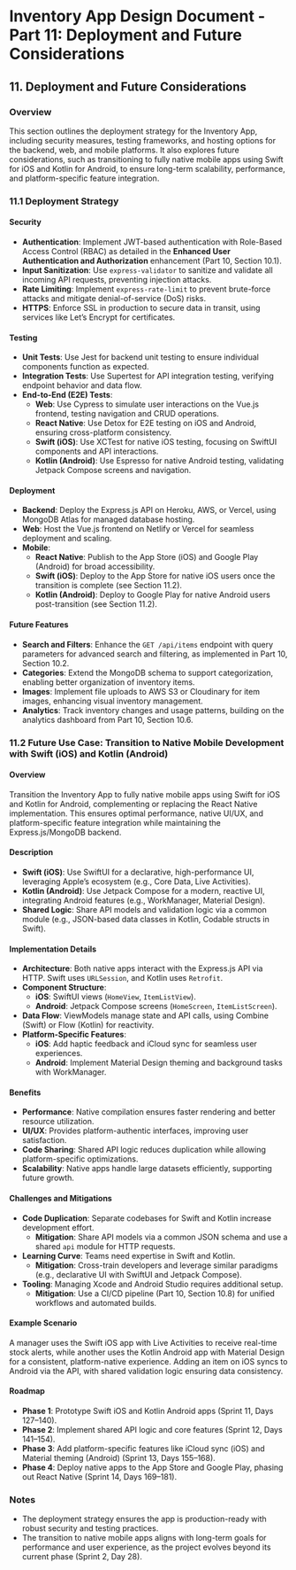 # Inventory App Design Document - Part 11: Deployment and Future Considerations

## 11. Deployment and Future Considerations

### Overview
This section outlines the deployment strategy for the Inventory App, including security measures, testing frameworks, and hosting options for the backend, web, and mobile platforms. It also explores future considerations, such as transitioning to fully native mobile apps using Swift for iOS and Kotlin for Android, to ensure long-term scalability, performance, and platform-specific feature integration.

### 11.1 Deployment Strategy

#### Security
- **Authentication**: Implement JWT-based authentication with Role-Based Access Control (RBAC) as detailed in the **Enhanced User Authentication and Authorization** enhancement (Part 10, Section 10.1).
- **Input Sanitization**: Use `express-validator` to sanitize and validate all incoming API requests, preventing injection attacks.
- **Rate Limiting**: Implement `express-rate-limit` to prevent brute-force attacks and mitigate denial-of-service (DoS) risks.
- **HTTPS**: Enforce SSL in production to secure data in transit, using services like Let’s Encrypt for certificates.

#### Testing
- **Unit Tests**: Use Jest for backend unit testing to ensure individual components function as expected.
- **Integration Tests**: Use Supertest for API integration testing, verifying endpoint behavior and data flow.
- **End-to-End (E2E) Tests**:
  - **Web**: Use Cypress to simulate user interactions on the Vue.js frontend, testing navigation and CRUD operations.
  - **React Native**: Use Detox for E2E testing on iOS and Android, ensuring cross-platform consistency.
  - **Swift (iOS)**: Use XCTest for native iOS testing, focusing on SwiftUI components and API interactions.
  - **Kotlin (Android)**: Use Espresso for native Android testing, validating Jetpack Compose screens and navigation.

#### Deployment
- **Backend**: Deploy the Express.js API on Heroku, AWS, or Vercel, using MongoDB Atlas for managed database hosting.
- **Web**: Host the Vue.js frontend on Netlify or Vercel for seamless deployment and scaling.
- **Mobile**:
  - **React Native**: Publish to the App Store (iOS) and Google Play (Android) for broad accessibility.
  - **Swift (iOS)**: Deploy to the App Store for native iOS users once the transition is complete (see Section 11.2).
  - **Kotlin (Android)**: Deploy to Google Play for native Android users post-transition (see Section 11.2).

#### Future Features
- **Search and Filters**: Enhance the `GET /api/items` endpoint with query parameters for advanced search and filtering, as implemented in Part 10, Section 10.2.
- **Categories**: Extend the MongoDB schema to support categorization, enabling better organization of inventory items.
- **Images**: Implement file uploads to AWS S3 or Cloudinary for item images, enhancing visual inventory management.
- **Analytics**: Track inventory changes and usage patterns, building on the analytics dashboard from Part 10, Section 10.6.

### 11.2 Future Use Case: Transition to Native Mobile Development with Swift (iOS) and Kotlin (Android)

#### Overview
Transition the Inventory App to fully native mobile apps using Swift for iOS and Kotlin for Android, complementing or replacing the React Native implementation. This ensures optimal performance, native UI/UX, and platform-specific feature integration while maintaining the Express.js/MongoDB backend.

#### Description
- **Swift (iOS)**: Use SwiftUI for a declarative, high-performance UI, leveraging Apple’s ecosystem (e.g., Core Data, Live Activities).
- **Kotlin (Android)**: Use Jetpack Compose for a modern, reactive UI, integrating Android features (e.g., WorkManager, Material Design).
- **Shared Logic**: Share API models and validation logic via a common module (e.g., JSON-based data classes in Kotlin, Codable structs in Swift).

#### Implementation Details
- **Architecture**: Both native apps interact with the Express.js API via HTTP. Swift uses `URLSession`, and Kotlin uses `Retrofit`.
- **Component Structure**:
  - **iOS**: SwiftUI views (`HomeView`, `ItemListView`).
  - **Android**: Jetpack Compose screens (`HomeScreen`, `ItemListScreen`).
- **Data Flow**: ViewModels manage state and API calls, using Combine (Swift) or Flow (Kotlin) for reactivity.
- **Platform-Specific Features**:
  - **iOS**: Add haptic feedback and iCloud sync for seamless user experiences.
  - **Android**: Implement Material Design theming and background tasks with WorkManager.

#### Benefits
- **Performance**: Native compilation ensures faster rendering and better resource utilization.
- **UI/UX**: Provides platform-authentic interfaces, improving user satisfaction.
- **Code Sharing**: Shared API logic reduces duplication while allowing platform-specific optimizations.
- **Scalability**: Native apps handle large datasets efficiently, supporting future growth.

#### Challenges and Mitigations
- **Code Duplication**: Separate codebases for Swift and Kotlin increase development effort.
  - **Mitigation**: Share API models via a common JSON schema and use a shared `api` module for HTTP requests.
- **Learning Curve**: Teams need expertise in Swift and Kotlin.
  - **Mitigation**: Cross-train developers and leverage similar paradigms (e.g., declarative UI with SwiftUI and Jetpack Compose).
- **Tooling**: Managing Xcode and Android Studio requires additional setup.
  - **Mitigation**: Use a CI/CD pipeline (Part 10, Section 10.8) for unified workflows and automated builds.

#### Example Scenario
A manager uses the Swift iOS app with Live Activities to receive real-time stock alerts, while another uses the Kotlin Android app with Material Design for a consistent, platform-native experience. Adding an item on iOS syncs to Android via the API, with shared validation logic ensuring data consistency.

#### Roadmap
- **Phase 1**: Prototype Swift iOS and Kotlin Android apps (Sprint 11, Days 127–140).
- **Phase 2**: Implement shared API logic and core features (Sprint 12, Days 141–154).
- **Phase 3**: Add platform-specific features like iCloud sync (iOS) and Material theming (Android) (Sprint 13, Days 155–168).
- **Phase 4**: Deploy native apps to the App Store and Google Play, phasing out React Native (Sprint 14, Days 169–181).

### Notes
- The deployment strategy ensures the app is production-ready with robust security and testing practices.
- The transition to native mobile apps aligns with long-term goals for performance and user experience, as the project evolves beyond its current phase (Sprint 2, Day 28).